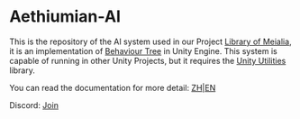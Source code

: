 # Aethiumian-AI

This is the repository of the AI system used in our Project [Library of Meialia](https://github.com/Minerva-Studio/Library-of-Meialia), it is an implementation of [Behaviour Tree](https://en.wikipedia.org/wiki/Behavior_tree_%28artificial_intelligence,_robotics_and_control%29) in Unity Engine.
This system is capable of running in other Unity Projects, but it requires the [Unity Utilities](https://github.com/Minerva-Studio/Unity-Utilities) library.

You can read the documentation for more detail: [ZH](./DOC_ZH.md)|[EN](./DOC_EN.md)

Discord: [Join](https://discord.com/invite/pPbHMcSB7W)
